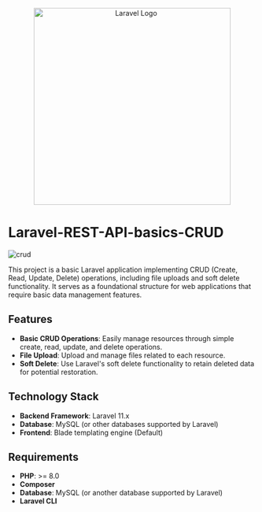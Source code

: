 <p align="center"><a href="https://laravel.com" target="_blank"><img src="https://raw.githubusercontent.com/laravel/art/master/logo-lockup/5%20SVG/2%20CMYK/1%20Full%20Color/laravel-logolockup-cmyk-red.svg" width="400" alt="Laravel Logo"></a></p>

# Laravel-REST-API-basics-CRUD
<p align="center">
  
![crud](https://github.com/user-attachments/assets/f934f67e-94f9-4040-aa17-ab23e362104a)

</p>


This project is a basic Laravel application implementing CRUD (Create, Read, Update, Delete) operations, including file uploads and soft delete functionality. It serves as a foundational structure for web applications that require basic data management features.

## Features

- **Basic CRUD Operations**: Easily manage resources through simple create, read, update, and delete operations.
- **File Upload**: Upload and manage files related to each resource.
- **Soft Delete**: Use Laravel's soft delete functionality to retain deleted data for potential restoration.

## Technology Stack

- **Backend Framework**: Laravel 11.x
- **Database**: MySQL (or other databases supported by Laravel)
- **Frontend**: Blade templating engine (Default)

## Requirements

- **PHP**: >= 8.0
- **Composer**
- **Database**: MySQL (or another database supported by Laravel)
- **Laravel CLI**
